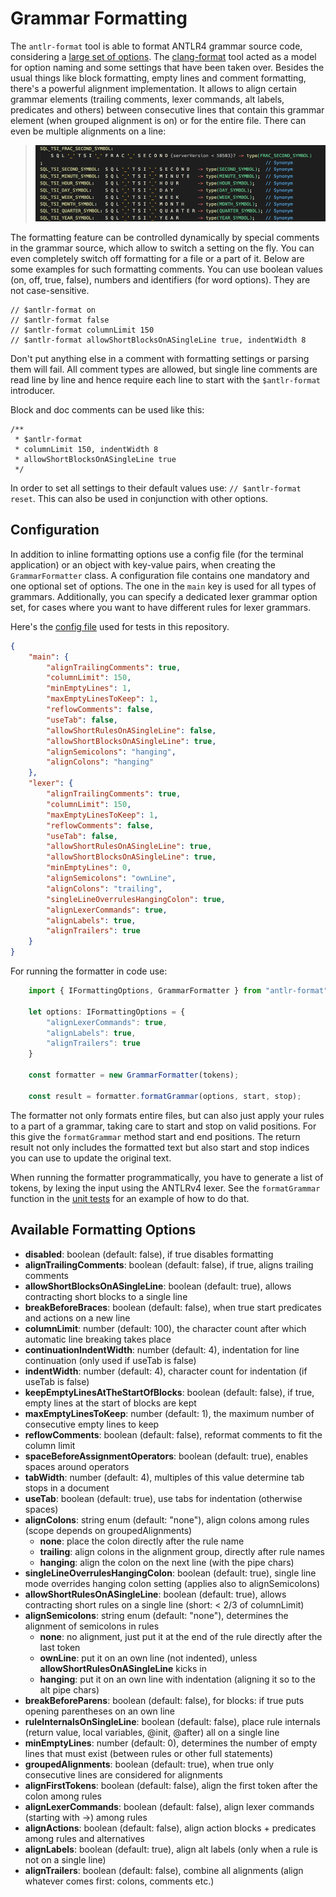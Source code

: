 # Grammar Formatting

The `antlr-format` tool is able to format ANTLR4 grammar source code, considering a [large set of options](#available-formatting-options). The [clang-format](http://clang.llvm.org/docs/ClangFormatStyleOptions.html) tool acted as a model for option naming and some settings that have been taken over. Besides the usual things like block formatting, empty lines and comment formatting, there's a powerful alignment implementation. It allows to align certain grammar elements (trailing comments, lexer commands, alt labels, predicates and others) between consecutive lines that contain this grammar element (when grouped alignment is on) or for the entire file. There can even be multiple alignments on a line:

>![screen shot 1](https://raw.githubusercontent.com/mike-lischke/antlr-format/master/images/multiple-alignments.png)

The formatting feature can be controlled dynamically by special comments in the grammar source, which allow to switch a setting on the fly. You can even completely switch off formatting for a file or a part of it. Below are some examples for such formatting comments. You can use boolean values (on, off, true, false), numbers and identifiers (for word options). They are not case-sensitive.

```antlr
// $antlr-format on
// $antlr-format false
// $antlr-format columnLimit 150
// $antlr-format allowShortBlocksOnASingleLine true, indentWidth 8
```

Don't put anything else in a comment with formatting settings or parsing them will fail. All comment types are allowed, but single line comments are read line by line and hence require each line to start with the `$antlr-format` introducer.

Block and doc comments can be used like this:

```antlr
/**
 * $antlr-format
 * columnLimit 150, indentWidth 8
 * allowShortBlocksOnASingleLine true
 */
```

In order to set all settings to their default values use: `// $antlr-format reset`. This can also be used in conjunction with other options.

## Configuration

In addition to inline formatting options use a config file (for the terminal application) or an object with key-value pairs, when creating the `GrammarFormatter` class. A configuration file contains one mandatory and one optional set of options. The one in the `main` key is used for all types of grammars. Additionally, you can specify a dedicated lexer grammar option set, for cases where you want to have different rules for lexer grammars.

Here's the [config file](tests/config.json) used for tests in this repository.

```json
{
    "main": {
        "alignTrailingComments": true,
        "columnLimit": 150,
        "minEmptyLines": 1,
        "maxEmptyLinesToKeep": 1,
        "reflowComments": false,
        "useTab": false,
        "allowShortRulesOnASingleLine": false,
        "allowShortBlocksOnASingleLine": true,
        "alignSemicolons": "hanging",
        "alignColons": "hanging"
    },
    "lexer": {
        "alignTrailingComments": true,
        "columnLimit": 150,
        "maxEmptyLinesToKeep": 1,
        "reflowComments": false,
        "useTab": false,
        "allowShortRulesOnASingleLine": true,
        "allowShortBlocksOnASingleLine": true,
        "minEmptyLines": 0,
        "alignSemicolons": "ownLine",
        "alignColons": "trailing",
        "singleLineOverrulesHangingColon": true,
        "alignLexerCommands": true,
        "alignLabels": true,
        "alignTrailers": true
    }
}
```

For running the formatter in code use:

```typescript
    import { IFormattingOptions, GrammarFormatter } from "antlr-format";

    let options: IFormattingOptions = {
        "alignLexerCommands": true,
        "alignLabels": true,
        "alignTrailers": true
    }

    const formatter = new GrammarFormatter(tokens);

    const result = formatter.formatGrammar(options, start, stop);

```

The formatter not only formats entire files, but can also just apply your rules to a part of a grammar, taking care to start and stop on valid positions. For this give the `formatGrammar` method start and end positions. The return result not only includes the formatted text but also start and stop indices you can use to update the original text.

When running the formatter programmatically, you have to generate a list of tokens, by lexing the input using the ANTLRv4 lexer. See the `formatGrammar` function in the [unit tests](../tests/formatting.spec.ts) for an example of how to do that.

## Available Formatting Options

* **disabled**: boolean (default: false), if true disables formatting
* **alignTrailingComments**: boolean (default: false), if true, aligns trailing comments
* **allowShortBlocksOnASingleLine**: boolean (default: true), allows contracting short blocks to a single line
* **breakBeforeBraces**: boolean (default: false), when true start predicates and actions on a new line
* **columnLimit**: number (default: 100), the character count after which automatic line breaking takes place
* **continuationIndentWidth**: number (default: 4), indentation for line continuation (only used if useTab is false)
* **indentWidth**: number (default: 4), character count for indentation (if useTab is false)
* **keepEmptyLinesAtTheStartOfBlocks**: boolean (default: false), if true, empty lines at the start of blocks are kept
* **maxEmptyLinesToKeep**: number (default: 1), the maximum number of consecutive empty lines to keep
* **reflowComments**: boolean (default: false), reformat comments to fit the column limit
* **spaceBeforeAssignmentOperators**: boolean (default: true), enables spaces around operators
* **tabWidth**: number (default: 4), multiples of this value determine tab stops in a document
* **useTab**: boolean (default: true), use tabs for indentation (otherwise spaces)
* **alignColons**: string enum (default: "none"), align colons among rules (scope depends on groupedAlignments)
    * **none**: place the colon directly after the rule name
    * **trailing**: align colons in the alignment group, directly after rule names
    * **hanging**: align the colon on the next line (with the pipe chars)
* **singleLineOverrulesHangingColon**: boolean (default: true), single line mode overrides hanging colon setting (applies also to alignSemicolons)
* **allowShortRulesOnASingleLine**: boolean (default: true), allows contracting short rules on a single line (short: < 2/3 of columnLimit)
* **alignSemicolons**: string enum (default: "none"), determines the alignment of semicolons in rules
    * **none**: no alignment, just put it at the end of the rule directly after the last token
    * **ownLine**: put it on an own line (not indented), unless **allowShortRulesOnASingleLine** kicks in
    * **hanging**: put it on an own line with indentation (aligning it so to the alt pipe chars)
* **breakBeforeParens**: boolean (default: false), for blocks: if true puts opening parentheses on an own line
* **ruleInternalsOnSingleLine**: boolean (default: false), place rule internals (return value, local variables, @init, @after) all on a single line
* **minEmptyLines**: number (default: 0), determines the number of empty lines that must exist (between rules or other full statements)
* **groupedAlignments**: boolean (default: true), when true only consecutive lines are considered for alignments
* **alignFirstTokens**: boolean (default: false), align the first token after the colon among rules
* **alignLexerCommands**: boolean (default: false), align lexer commands (starting with ->) among rules
* **alignActions**: boolean (default: false), align action blocks + predicates among rules and alternatives
* **alignLabels**: boolean (default: true), align alt labels (only when a rule is not on a single line)
* **alignTrailers**: boolean (default: false), combine all alignments (align whatever comes first: colons, comments etc.)
